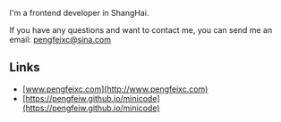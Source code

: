 I'm a frontend developer in ShangHai.

If you have any questions and want to contact me, you can send me an email: <a href="mailto:pengfeixc@sina.com">pengfeixc@sina.com</a>

## Links

-  [www.pengfeixc.com](http://www.pengfeixc.com)
-  [https://pengfeiw.github.io/minicode](https://pengfeiw.github.io/minicode)
